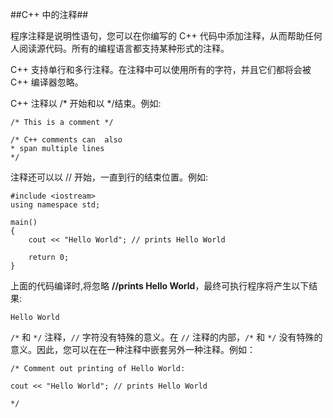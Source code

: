 ##C++ 中的注释##

程序注释是说明性语句，您可以在你编写的 C++ 代码中添加注释，从而帮助任何人阅读源代码。所有的编程语言都支持某种形式的注释。

C++ 支持单行和多行注释。在注释中可以使用所有的字符，并且它们都将会被 C++ 编译器忽略。

C++ 注释以 /* 开始和以 */结束。例如:

	/* This is a comment */
	
	/* C++ comments can  also
	* span multiple lines
 	*/

注释还可以以 // 开始，一直到行的结束位置。例如:

	#include <iostream>
	using namespace std;

	main()
	{
		cout << "Hello World"; // prints Hello World

		return 0;
	}

上面的代码编译时,将忽略 **//prints Hello World**，最终可执行程序将产生以下结果:

	Hello World

`/*` 和 `*/` 注释，`//` 字符没有特殊的意义。在 `//` 注释的内部，`/*` 和 `*/` 没有特殊的意义。因此，您可以在在一种注释中嵌套另外一种注释。例如：

	/* Comment out printing of Hello World:

	cout << "Hello World"; // prints Hello World

	*/


